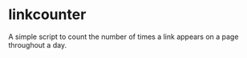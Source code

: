 linkcounter
===========

A simple script to count the number of times a link appears on a page throughout a day.
